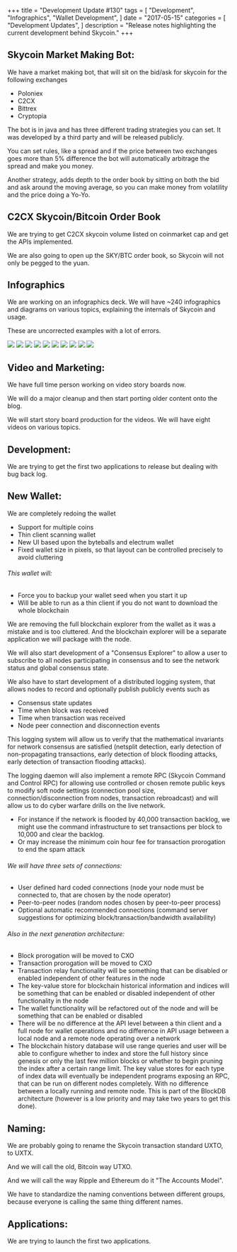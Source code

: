 +++
title = "Development Update #130"
tags = [
    "Development",
    "Infographics",
    "Wallet Development",
]
date = "2017-05-15"
categories = [
    "Development Updates",
]
description = "Release notes highlighting the current development behind Skycoin."
+++
## Skycoin Market Making Bot:

We have a market making bot, that will sit on the bid/ask for skycoin for the following exchanges
- Poloniex
- C2CX
- Bittrex
- Cryptopia

The bot is in java and has three different trading strategies you can set. It was developed by a third party and will be released publicly.

You can set rules, like a spread and if the price between two exchanges goes more than 5% difference the bot will automatically arbitrage the spread and make you money.

Another strategy, adds depth to the order book by sitting on both the bid and ask around the moving average, so you can make money from volatility and the price doing a Yo-Yo.

## C2CX Skycoin/Bitcoin Order Book

We are trying to get C2CX skycoin volume listed on coinmarket cap and get the APIs implemented.

We are also going to open up the SKY/BTC order book, so Skycoin will not only be pegged to the yuan.

## Infographics

We are working on an infographics deck. We will have ~240 infographics and diagrams on various topics, explaining the internals of Skycoin and usage.

These are uncorrected examples with a lot of errors.

![](http://i.imgur.com/80cfRN2.png)
![](http://i.imgur.com/EGLW5cM.png)
![](http://i.imgur.com/yQ2Jkab.png)
![](http://i.imgur.com/mUb23E4.png)
![](http://i.imgur.com/VUrTAHl.png)
![](http://i.imgur.com/vduioVn.png)
![](http://i.imgur.com/EpDo0DO.png)
![](http://i.imgur.com/cjg8G3Z.png)
![](http://i.imgur.com/1qPFEYU.png)
![](http://i.imgur.com/dhhZHYW.png)

## Video and Marketing:

We have full time person working on video story boards now.

We will do a major cleanup and then start porting older content onto the blog.

We will start story board production for the videos. We will have eight videos on various topics.

## Development:

We are trying to get the first two applications to release but dealing with bug back log.

## New Wallet:

We are completely redoing the wallet
- Support for multiple coins
- Thin client scanning wallet
- New UI based upon the byteballs and electrum wallet
- Fixed wallet size in pixels, so that layout can be controlled precisely to avoid cluttering

###### This wallet will:
- Force you to backup your wallet seed when you start it up
- Will be able to run as a thin client if you do not want to download the whole blockchain

We are removing the full blockchain explorer from the wallet as it was a mistake and is too cluttered. And the blockchain explorer will be a separate application we will package with the node.

We will also start development of a "Consensus Explorer" to allow a user to subscribe to all nodes participating in consensus and to see the network status and global consensus state.

We also have to start development of a distributed logging system, that allows nodes to record and optionally publish publicly events such as
- Consensus state updates
- Time when block was received
- Time when transaction was received
- Node peer connection and disconnection events

This logging system will allow us to verify that the mathematical invariants for network consensus are satisfied (netsplit detection, early detection of non-propagating transactions, early detection of block flooding attacks, early detection of transaction flooding attacks).

The logging daemon will also implement a remote RPC (Skycoin Command and Control RPC) for allowing use controlled or chosen remote public keys to modify soft node settings (connection pool size, connection/disconnection from nodes, transaction rebroadcast) and will allow us to do cyber warfare drills on the live network.
- For instance if the network is flooded by 40,000 transaction backlog, we might use the command infrastructure to set transactions per block to 10,000 and clear the backlog.
- Or may increase the minimum coin hour fee for transaction prorogation to end the spam attack

###### We will have three sets of connections:
- User defined hard coded connections (node your node must be connected to, that are chosen by the node operator)
- Peer-to-peer nodes (random nodes chosen by peer-to-peer process)
- Optional automatic recommended connections (command server suggestions for optimizing block/transaction/bandwidth availability)

###### Also in the next generation architecture:
- Block prorogation will be moved to CXO
- Transaction prorogation will be moved to CXO
- Transaction relay functionality will be something that can be disabled or enabled independent of other features in the node
- The key-value store for blockchain historical information and indices will be something that can be enabled or disabled independent of other functionality in the node
- The wallet functionality will be refactored out of the node and will be something that can be enabled or disabled
- There will be no difference at the API level between a thin client and a full node for wallet operations and no difference in API usage between a local node and a remote node operating over a network
- The blockchain history database will use range queries and user will be able to configure whether to index and store the full history since genesis or only the last few million blocks or whether to begin pruning the index after a certain range limit. The key value stores for each type of index data will eventually be independent programs exposing an RPC, that can be run on different nodes completely. With no difference between a locally running and remote node. This is part of the BlockDB architecture (however is a low priority and may take two years to get this done).

## Naming:

We are probably going to rename the Skycoin transaction standard UXTO, to UXTX.

And we will call the old, Bitcoin way UTXO.

And we will call the way Ripple and Ethereum do it "The Accounts Model".

We have to standardize the naming conventions between different groups, because everyone is calling the same thing different names.

## Applications:

We are trying to launch the first two applications.
